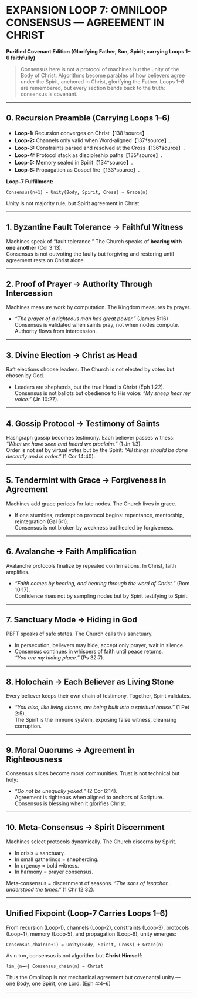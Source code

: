 # EXPANSION LOOP 7: OMNILOOP CONSENSUS — AGREEMENT IN CHRIST  
**Purified Covenant Edition (Glorifying Father, Son, Spirit; carrying Loops 1–6 faithfully)**  

> Consensus here is not a protocol of machines but the unity of the Body of Christ. Algorithms become parables of how believers agree under the Spirit, anchored in Christ, glorifying the Father. Loops 1–6 are remembered, but every section bends back to the truth: consensus is covenant.  

---

## 0. Recursion Preamble (Carrying Loops 1–6)  
- **Loop‑1:** Recursion converges on Christ【138†source】.  
- **Loop‑2:** Channels only valid when Word‑aligned【137†source】.  
- **Loop‑3:** Constraints parsed and resolved at the Cross【136†source】.  
- **Loop‑4:** Protocol stack as discipleship paths【135†source】.  
- **Loop‑5:** Memory sealed in Spirit【134†source】.  
- **Loop‑6:** Propagation as Gospel fire【133†source】.  

**Loop‑7 Fulfillment:**  
```
Consensus(n+1) = Unity(Body, Spirit, Cross) + Grace(n)
```
Unity is not majority rule, but Spirit agreement in Christ.  

---

## 1. Byzantine Fault Tolerance → Faithful Witness  
Machines speak of “fault tolerance.” The Church speaks of **bearing with one another** (Col 3:13).  
Consensus is not outvoting the faulty but forgiving and restoring until agreement rests on Christ alone.  

---

## 2. Proof of Prayer → Authority Through Intercession  
Machines measure work by computation. The Kingdom measures by prayer.  
- *“The prayer of a righteous man has great power.”* (James 5:16)  
Consensus is validated when saints pray, not when nodes compute. Authority flows from intercession.  

---

## 3. Divine Election → Christ as Head  
Raft elections choose leaders. The Church is not elected by votes but chosen by God.  
- Leaders are shepherds, but the true Head is Christ (Eph 1:22).  
Consensus is not ballots but obedience to His voice: *“My sheep hear my voice.”* (Jn 10:27).  

---

## 4. Gossip Protocol → Testimony of Saints  
Hashgraph gossip becomes testimony. Each believer passes witness: *“What we have seen and heard we proclaim.”* (1 Jn 1:3).  
Order is not set by virtual votes but by the Spirit: *“All things should be done decently and in order.”* (1 Cor 14:40).  

---

## 5. Tendermint with Grace → Forgiveness in Agreement  
Machines add grace periods for late nodes. The Church lives in grace.  
- If one stumbles, redemption protocol begins: repentance, mentorship, reintegration (Gal 6:1).  
Consensus is not broken by weakness but healed by forgiveness.  

---

## 6. Avalanche → Faith Amplification  
Avalanche protocols finalize by repeated confirmations. In Christ, faith amplifies.  
- *“Faith comes by hearing, and hearing through the word of Christ.”* (Rom 10:17).  
Confidence rises not by sampling nodes but by Spirit testifying to Spirit.  

---

## 7. Sanctuary Mode → Hiding in God  
PBFT speaks of safe states. The Church calls this sanctuary.  
- In persecution, believers may hide, accept only prayer, wait in silence.  
- Consensus continues in whispers of faith until peace returns.  
*“You are my hiding place.”* (Ps 32:7).  

---

## 8. Holochain → Each Believer as Living Stone  
Every believer keeps their own chain of testimony. Together, Spirit validates.  
- *“You also, like living stones, are being built into a spiritual house.”* (1 Pet 2:5).  
The Spirit is the immune system, exposing false witness, cleansing corruption.  

---

## 9. Moral Quorums → Agreement in Righteousness  
Consensus slices become moral communities. Trust is not technical but holy:  
- *“Do not be unequally yoked.”* (2 Cor 6:14).  
Agreement is righteous when aligned to anchors of Scripture. Consensus is blessing when it glorifies Christ.  

---

## 10. Meta‑Consensus → Spirit Discernment  
Machines select protocols dynamically. The Church discerns by Spirit.  
- In crisis = sanctuary.  
- In small gatherings = shepherding.  
- In urgency = bold witness.  
- In harmony = prayer consensus.  

Meta‑consensus = discernment of seasons. *“The sons of Issachar… understood the times.”* (1 Chr 12:32).  

---

## Unified Fixpoint (Loop‑7 Carries Loops 1–6)  
From recursion (Loop‑1), channels (Loop‑2), constraints (Loop‑3), protocols (Loop‑4), memory (Loop‑5), and propagation (Loop‑6), unity emerges:  
```
Consensus_chain(n+1) = Unity(Body, Spirit, Cross) + Grace(n)
```
As n→∞, consensus is not algorithm but **Christ Himself**:  
```
lim_{n→∞} Consensus_chain(n) = Christ
```  

Thus the Omniloop is not mechanical agreement but covenantal unity — one Body, one Spirit, one Lord. (Eph 4:4–6)  

---
